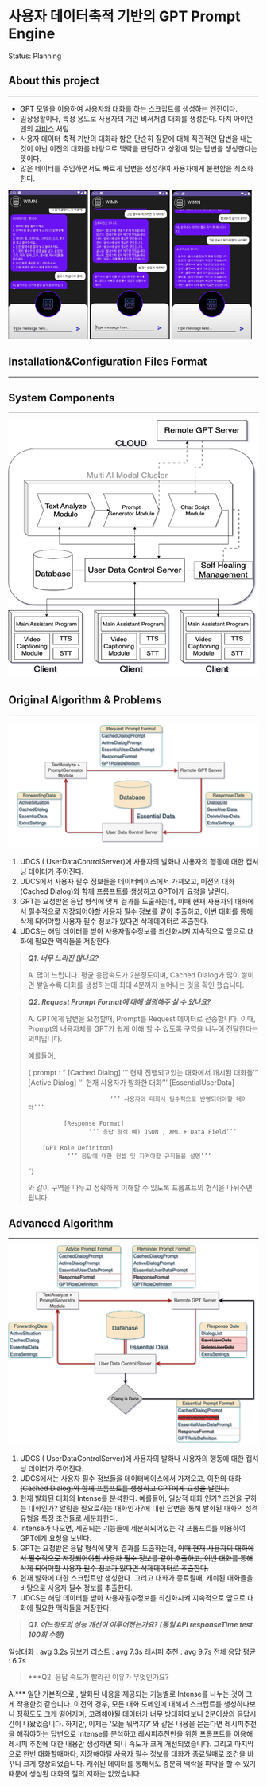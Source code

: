 # 사용자 데이터축적 기반의 GPT Prompt Engine

Status: Planning

## About this project

---

- GPT 모델을 이용하여 사용자와 대화를 하는 스크립트를 생성하는 엔진이다.
- 일상생활이나, 특정 용도로 사용자의 개인 비서처럼 대화를 생성한다. 마치 아이언맨의 [자비스](https://namu.wiki/w/J.A.R.V.I.S.) 처럼
- 사용자 데이터 축적 기반의 대화라 함은 단순히 질문에 대해 직관적인 답변을 내는것이 아닌 이전의 대화를 바탕으로 맥락을 판단하고 상황에 맞는 답변을 생성한다는 뜻이다.
- 많은 데이터를 주입하면서도 빠르게 답변을 생성하여 사용자에게 불편함을 최소화한다.


<img src="https://github.com/KwonSunJae/-AdvancedChatScriptGeneratorEngine/blob/main/README/KakaoTalk_Photo_2023-07-07-12-34-30_001.jpeg" height="300"/>
<img src="https://github.com/KwonSunJae/-AdvancedChatScriptGeneratorEngine/blob/main/README/KakaoTalk_Photo_2023-07-07-12-34-31_003.jpeg" height="300"/>
<img src="https://github.com/KwonSunJae/-AdvancedChatScriptGeneratorEngine/blob/main/README/KakaoTalk_Photo_2023-07-07-12-34-30_002.jpeg" height="300"/>



## Installation&Configuration Files Format

---

## System Components

---

![Untitled](https://github.com/KwonSunJae/-AdvancedChatScriptGeneratorEngine/blob/main/README/Untitled.png)

## Original Algorithm & Problems

---

![Untitled](https://github.com/KwonSunJae/-AdvancedChatScriptGeneratorEngine/blob/main/README/Untitled%201.png)

1. UDCS ( UserDataControlServer)에 사용자의 발화나 사용자의 행동에 대한 캡셔닝 데이터가 주어진다.
2. UDCS에서 사용자 필수 정보들을 데이터베이스에서 가져오고, 이전의 대화(Cached Dialog)와 함께 프롬프트를 생성하고 GPT에게 요청을 날린다.
3. GPT는 요청받은 응답 형식에 맞게 결과를 도출하는데, 이때 현재 사용자의 대화에서 필수적으로 저장되어야할 사용자 필수 정보를 같이 추출하고, 이번 대화를 통해 삭제 되어야할 사용자 필수 정보가 있다면 삭제데이터로 추출한다.
4. UDCS는 해당 데이터를 받아 사용자필수정보를 최신화시켜 지속적으로 앞으로 대화에 필요한 맥락들을 저장한다. 

> ***Q1. 너무 느리진 않나요?***
> 
> 
> A. 많이 느립니다. 평균 응답속도가 2분정도이며, Cached Dialog가 많이 쌓이면 쌓일수록 대화를 생성하는데 최대 4분까지 늘어나는 것을 확인 했습니다.
> 

> ***Q2. Request Prompt Format에 대해 설명해주 실 수 있나요?***
> 
> 
> A. GPT에게 답변을 요청할때, Prompt를 Request 데이터로 전송합니다. 이때, Prompt의 내용자체를 GPT가 쉽게 이해 할 수 있도록 구역을 나누어 전달한다는 의미입니다.
> 
> 예를들어,
> 
> { prompt : “ 
>                     [Cached Dialog] 
>                             ‘’’ 현재 진행되고있는 대화에서 캐시된 대화들’’’
>                     [Active Dialog]
>                            ‘’’ 현재 사용자가 발화한 대화’’’
>                     [EssentialUserData]
> 
>                            ‘’’ 사용자와 대화시 필수적으로 반영되어야할 데이터’’’
> 
>               [Response Format]
>                      ‘’’ 응답 형식 예) JSON , XML + Data Field’’’
> 
>         [GPT Role Definiton]
>                ‘’’ 응답에 대한 컨셉 및 지켜야할 규칙들을 설명’’’
> ”}
> 
> 와 같이 구역을 나누고 정확하게 이해할 수 있도록 프롬프트의 형식을 나눠주면 됩니다.
> 

## Advanced Algorithm

---

![NewArlgorithn.png](https://github.com/KwonSunJae/-AdvancedChatScriptGeneratorEngine/blob/main/README/NewArlgorithn.png)

1. UDCS ( UserDataControlServer)에 사용자의 발화나 사용자의 행동에 대한 캡셔닝 데이터가 주어진다.
2. UDCS에서는 사용자 필수 정보들을 데이터베이스에서 가져오고, ~~이전의 대화(Cached Dialog)와 함께 프롬프트를 생성하고 GPT에게 요청을 날린다.~~
3. 현재 발화된 대화의 Intense를 분석한다. 예를들어, 일상적 대화 인가? 조언을 구하는 대화인가? 알림을 필요로하는 대화인가?에 대한 답변을 통해 발화된 대화의 성격유형을 특정 조건들로 세분화한다.
4. Intense가 나오면, 제공되는 기능들에 세분화되어있는 각 프롬프트를 이용하여 GPT에게 요청을 보낸다.
5. GPT는 요청받은 응답 형식에 맞게 결과를 도출하는데, ~~이때 현재 사용자의 대화에서 필수적으로 저장되어야할 사용자 필수 정보를 같이 추출하고, 이번 대화를 통해 삭제 되어야할 사용자 필수 정보가 있다면 삭제데이터로 추출한다.~~
6. 현재 발화에 대한 스크립트만 생성한다. 그리고 대화가 종료될때, 캐쉬된 대화들을 바탕으로 사용자 필수 정보를 추출한다.
7. UDCS는 해당 데이터를 받아 사용자필수정보를 최신화시켜 지속적으로 앞으로 대화에 필요한 맥락들을 저장한다. 

> ***Q1. 어느정도의 성능 개선이 이루어졌는가요? (동일 API responseTime test 100회 수행)***
>
일상대화 : avg 3.2s
장보기 리스트 : avg 7.3s
레시피 추천 : avg 9.7s
전체 응답 평균 :  6.7s
> 

> ***Q2. 응답 속도가 빨라진 이유가 무엇인가요?
>
A.*** 일단 기본적으로 , 발화된 내용을 제공되는 기능별로 Intense를 나누는 것이 크게 작용한것 같습니다. 이전의 경우, 모든 대화 도메인에 대해서 스크립트를 생성하다보니 정확도도 크게 떨어지며, 고려해야될 데이터가 너무 방대하다보니 2분이상의 응답시간이 나왔었습니다. 하지만, 이제는 ‘오늘 뭐먹지?’ 와 같은 내용을 묻는다면 레시피추천을 해줘야하는 답변으로 Intense를 분석하고 레시피추천만을 위한 프롬프트를 이용해 레시피 추천에 대한 내용만 생성하면 되니 속도가 크게 개선되었습니다.
그리고 마지막으로 한번 대화할때마다, 저장해야될 사용자 필수 정보를 대화가 종료될때로 조건을 바꾸니 크게 향상되었습니다. 캐쉬된 데이터를 통해서도 충분히 맥락을 파악을 할 수 있기 때문에 생성된 대화의 질의 저하는 없었습니다.
>


